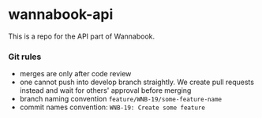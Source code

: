 # wannabook-api

This is a repo for the API part of Wannabook.

### Git rules
* merges are only after code review
* one cannot push into develop branch straightly. We create pull requests instead and wait for others' approval before merging
* branch naming convention `feature/WNB-19/some-feature-name`
* commit names convention: `WNB-19: Create some feature`
